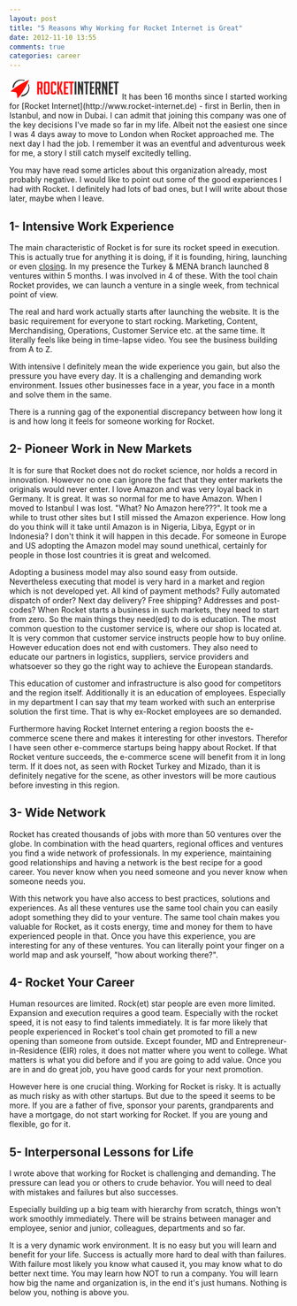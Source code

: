 ```yaml
---
layout: post
title: "5 Reasons Why Working for Rocket Internet is Great"
date: 2012-11-10 13:55
comments: true
categories: career
---
```

<img src="/img/post/rocket_internet.jpg" width="200" height="40" class="right" style="height: 40px !important" />
It has been 16 months since I started working for [Rocket Internet](http://www.rocket-internet.de) - first in Berlin, then in Istanbul, and now in Dubai. I can admit that joining this company was one of the key decisions I've made so far in my life. Albeit not the easiest one since I was 4 days away to move to London when Rocket approached me. The next day I had the job. I remember it was an eventful and adventurous week for me, a story I still catch myself excitedly telling.

You may have read some articles about this organization already, most probably negative. I would like to point out some of the good experiences I had with Rocket. I definitely had lots of bad ones, but I will write about those later, maybe when I leave.
<!-- more -->

## 1- Intensive Work Experience

The main characteristic of Rocket is for sure its rocket speed in execution. This is actually true for anything it is doing, if it is founding, hiring, launching or even [closing](http://venturevillage.eu/rocket-internet-to-shut-down-turkey-operations). In my presence the Turkey & MENA branch launched 8 ventures within 5 months. I was involved in 4 of these. With the tool chain Rocket provides, we can launch a venture in a single week, from technical point of view.

The real and hard work actually starts after launching the website. It is the basic requirement for everyone to start rocking. Marketing, Content, Merchandising, Operations, Customer Service etc. at the same time. It literally feels like being in time-lapse video. You see the business building from A to Z. 

With intensive I definitely mean the wide experience you gain, but also the pressure you have every day. It is a challenging and demanding work environment. Issues other businesses face in a year, you face in a month and solve them in the same.

There is a running gag of the exponential discrepancy between how long it is and how long it feels for someone working for Rocket.

## 2- Pioneer Work in New Markets

It is for sure that Rocket does not do rocket science, nor holds a record in innovation. However no one can ignore the fact that they  enter markets the originals would never enter. I love Amazon and was very loyal back in Germany. It is great. It was so normal for me to have Amazon. When I moved to Istanbul I was lost. "What? No Amazon here???". It took me a while to trust other sites but I still missed the Amazon experience. How long do you think will it take until Amazon is in Nigeria, Libya, Egypt or in Indonesia? I don't think it will happen in this decade. For someone in Europe and US adopting the Amazon model may sound unethical, certainly for people in those lost countries it is great and welcomed.

Adopting a business model may also sound easy from outside. Nevertheless executing that model is very hard in a market and region which is not developed yet. All kind of payment methods? Fully automated dispatch of order? Next day delivery? Free shipping? Addresses and post-codes? When Rocket starts a business in such markets, they need to start from zero. So the main things they need(ed) to do is education. The most common question to the customer service is, where our shop is located at. It is very common that customer service instructs people how to buy online. However education does not end with customers. They also need to educate our partners in logistics, suppliers, service providers and whatsoever so they go the right way to achieve the European standards.

This education of customer and infrastructure is also good for competitors and the region itself. Additionally it is an education of employees. Especially in my department I can say that my team worked with such an enterprise solution the first time. That is why ex-Rocket employees are so demanded.

Furthermore having Rocket Internet entering a region boosts the e-commerce scene there and makes it interesting for other investors. Therefor I have seen other e-commerce startups being happy about Rocket. If that Rocket venture succeeds, the e-commerce scene will benefit from it in long term. If it does not, as seen with Rocket Turkey and Mizado, than it is definitely negative for the scene, as other investors will be more cautious before investing in this region.

## 3- Wide Network

Rocket has created thousands of jobs with more than 50 ventures over the globe. In combination with the head quarters, regional offices and ventures you find a wide network of professionals. In my experience, maintaining good relationships and having a network is the best recipe for a good career. You never know when you need someone and you never know when someone needs you.

With this network you have also access to best practices, solutions and experiences. As all these ventures use the same tool chain you can easily adopt something they did to your venture. The same tool chain makes you valuable for Rocket, as it costs energy, time and money for them to have experienced people in that. Once you have this experience, you are interesting for any of these ventures. You can literally point your finger on a world map and ask yourself, "how about working there?".

## 4- Rocket Your Career

Human resources are limited. Rock(et) star people are even more limited. Expansion and execution requires a good team. Especially with the rocket speed, it is not easy to find talents immediately. It is far more likely that people experienced in Rocket's tool chain get promoted to fill a new opening than someone from outside. Except founder, MD and Entrepreneur-in-Residence (EIR) roles, it does not matter where you went to college. What matters is what you did before and if you are going to add value. Once you are in and do great job, you have good cards for your next promotion.

However here is one crucial thing. Working for Rocket is risky. It is actually as much risky as with other startups. But due to the speed it seems to be more. If you are a father of five, sponsor your parents, grandparents and have a mortgage, do not start working for Rocket. If you are young and flexible, go for it.

## 5- Interpersonal Lessons for Life

I wrote above that working for Rocket is challenging and demanding. The pressure can lead you or others to crude behavior. You will need to deal with mistakes and failures but also successes.

Especially building up a big team with hierarchy from scratch, things won't work smoothly immediately. There will be strains between manager and employee, senior and junior, colleagues, departments and so far.

It is a very dynamic work environment. It is no easy but you will learn and benefit for your life. Success is actually more hard to deal with than failures. With failure most likely you know what caused it, you may know what to do better next time. You may learn how NOT to run a company. You will learn how big the name and organization is, in the end it's just humans. Nothing is below you, nothing is above you.